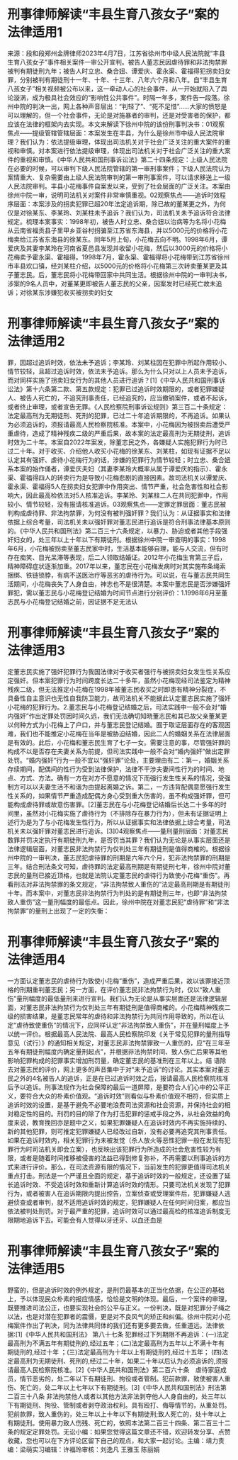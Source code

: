 #  刑事律师解读“丰县生育八孩女子”案的法律适用1

来源：段和段郑州金牌律师2023年4月7日，江苏省徐州市中级人民法院就“丰县生育八孩女子”事件相关案件一审公开宣判。被告人董志民因虐待罪和非法拘禁罪被判有期徒刑九年；被告人时立忠、桑合妞、谭爱庆、霍永渠、霍福得犯拐卖妇女罪，分别被判有期徒刑十一年、十年、十三年、八年六个月和八年。自“丰县生育八孩女子”相关视频被公布以来，这一牵动人心的社会事件，从一开始就陷入了舆论漩涡，成为极具社会效应的“影响性公共事件”。时隔一年多，案件告一段落。徐州中院的判决一出，网上各种声音层出：“判轻了”、“死不足惜”……大家的愤怒是可以理解的，但一个社会事件，无论是对施暴者的审判，还是对受害者的保护，都应该在法律的框架内去实现。本文来解读下徐州中院的该份刑事判决书：01观察焦点——提级管辖管辖层面：本案发生在丰县，为什么是徐州市中级人民法院审理？我们认为：依法提级审理，体现出司法机关对于社会广泛关注的重大案件的重视和审慎。对本案进行依法提级审理，体现出司法机关对于社会广泛关注的重大案件的重视和审慎。《中华人民共和国刑事诉讼法》第二十四条规定：上级人民法院在必要的时候，可以审判下级人民法院管辖的第一审刑事案件；下级人民法院认为案情重大、复杂需要由上级人民法院审判的第一审刑事案件，可以请求移送上一级人民法院审判。丰县小花梅事件自案发以来，受到了社会层面的广泛关注。本案由徐州中院一审，说明司法机关对案件非常审慎重视。02观察焦点——追诉时效程序层面：本案涉及的拐卖犯罪已超20年法定追诉期，除已故的董某更之外，为何仅是对徐某东、李某玲、刘某柱未予追诉？我们认为，司法机关未予追诉符合法律规定。梳理本案事实：1998年初，被告人时立忠、桑合妞以治病等为名将小花梅从云南省福贡县子里甲乡亚谷村拐骗至江苏省东海县，并以5000元的价格将小花梅卖给江苏省东海县的徐某东。同年5月上旬，小花梅去向不明。1998年6月，谭爱庆及其妻李某玲在河南省夏邑县发现并收留小花梅，然后以3000元的价格将小花梅卖予霍永渠、霍福得。1998年7月，霍永渠、霍福得将小花梅带到江苏省徐州市丰县欢口镇，经刘某柱介绍，以5000元的价格将小花梅第三次转卖董某更及其子董志民。后，董志民将小花梅带回家中共同生活。根据徐州中院的一审判决书，涉案的9名人员中，对董某更即被告人董志民的父亲，因案发时已经死亡故未追诉；对徐某东涉嫌犯收买被拐卖的妇女

#  刑事律师解读“丰县生育八孩女子”案的法律适用2

罪，因超过追诉时效，依法未予追诉；李某玲、刘某柱因在犯罪中所起作用较小、情节较轻，且超过追诉时效，依法未予追诉。那么为什么只对以上人员未予追诉，而对同样实施了拐卖妇女行为的其他人员进行追诉？[1]《中华人民共和国刑事诉讼法》第十六条第二款、第五款规定：犯罪已过追诉时效期限的，或者犯罪嫌疑人、被告人死亡的，不追究刑事责任，已经追究的，应当撤销案件，或者不起诉，或者终止审理，或者宣告无罪。《人民检察院刑事诉讼规则》第三百二十条规定：法定最高刑为无期徒刑、死刑的犯罪，已过二十年追诉期限的，不再追诉。如果认为必须追诉的，须报请最高人民检察院核准。本案中，小花梅因为被拐卖后遭受严重虐待，造成了精神残疾二级的严重后果，故本案的法定最高刑为无期徒刑，追诉时效为二十年。本案自2022年案发，除董志民之外，各嫌疑人实施犯罪行为时已过二十年。对于收买、介绍他人收买小花梅的徐某东、刘某柱，如现有证据不足以认定其有强奸、虐待小花梅行为的话，涉嫌的犯罪行为情节较轻；时立忠、桑合妞系本案的始作俑者，谭爱庆夫妇（其妻李某玲大概率从属于谭爱庆的指示）、霍永渠、霍福得四人的转卖行为是导致小花梅悲剧的直接因素。故司法机关以谭爱庆、霍永渠、霍福得5人在拐卖妇女犯罪中作用突出、情节严重，社会危害性和社会影响大，因此最高检依法对5人核准追诉。李某玲、刘某柱二人在共同犯罪中，作用较小、情节较轻，没有报请核准追诉。03观察焦点——定罪定罪层面：董志民被判构成虐待罪、非法拘禁罪，为何没有被判强奸罪？我们认为：从证据事实和法律依据上综合考量，司法机关未以强奸罪对董志民进行追诉是符合刑事法律基本原则的。《中华人民共和国刑法》第二百三十六条规定，以暴力、胁迫或者其他手段强奸妇女的，处三年以上十年以下有期徒刑。根据徐州中院一审查明的事实：1998年6月，小花梅被拐卖至董志民家中时，生活基本能够自理，能与人交流，但有时存在痴笑、目光呆滞等表现，后二人领取结婚证。2012年小花梅生育第三子后，精神障碍症状逐渐加重。2017年以来，董志民在小花梅发病时对其实施布条绳索捆绑、铁链锁脖，有病不送医治疗等恶劣的虐待行为。可以说，在与董志民共同生活期间，小花梅丧失了人身自由，神志也不是很清楚。本案中董志民是否涉嫌强奸罪犯，需以董志民与小花梅登记结婚为时间节点进行分别评价：1.1998年6月至董志民与小花梅登记结婚之前，因证据不足无法认

#  刑事律师解读“丰县生育八孩女子”案的法律适用3

定董志民实施了强奸犯罪行为我国法律对于收买者强行与被拐卖妇女发生性关系应定强奸。但本案犯罪行为时间跨度长达二十多年，虽然小花梅现经司法鉴定为精神残疾二级，但无法推定小花梅在1998年被董志民收买之时即患有精神分裂症，不具备性自主意识也无性自我防卫能力，故司法机关不能据此认定董志民实施了强奸小花梅的犯罪行为。2.董志民与小花梅登记结婚之后，司法实践中一般不会对“婚内强奸”作出定罪处罚因时间久远，我们无法确切知晓董志民和其已故父亲董某更以何种方式为小花梅上了户口，并与董志民登记结婚。囿于取证层面存在的客观困难，我们也不能推定小花梅在当年是被胁迫结婚，因此二人的婚姻关系在法律层面是有效的。此后，小花梅和董志民生育了七子一女。需要注意的事，尽管强奸罪的构成不以是否存在夫妻关系为前提，但司法实践中一般不会对“婚内强奸”做出定罪处罚。“婚内强奸”行为一般不宜以“强奸罪”论处，主要理由有二：第一，婚姻关系存续期间，配偶间的性行为受到法律保护，法律不干涉夫妻间性行为的时间、地点、方式、方法。确有一方在对方不愿意的情况下而强行发生性关系的情况，受强制方可以以夫妻生活不和谐为由提起离婚之诉。第二，一方违背配偶意愿强行发生性关系的，如果情节严重造成配偶方身心受到重大伤害的，虽不构成强奸罪，但可能构成虐待罪或故意伤害罪。[2]董志民在与小花梅登记结婚后长达二十多年的时间里，虽然对小花梅实施了虐待行为（不排除存在暴力行为），但未有证据证明上述行为是为了与小花梅发生性行为，所以从证据事实和法律依据上综合考量，司法机关未以强奸罪对董志民进行追诉。[3]04观察焦点——量刑量刑层面：对董志民数罪并罚决定执行有期徒刑九年，是否罚当其罪？我们认为无论是从事实层面还是法律逻辑层面，对董志民非法拘禁行为仅判处三年有期徒刑是值得商榷的。根据徐州中院的一审判决，董志民犯虐待罪的刑期是六年六个月，犯非法拘禁罪的刑期是三年。结合刑法条文可知，虐待罪的法定最高刑期是有期徒刑七年，徐州中院对董志民的量刑已接近顶格，也就是法院认定董志民的虐待行为致使小花梅“重伤”。再看刑法对非法拘禁罪的条文规定，“非法拘禁致人重伤的”法定最高刑期是有期徒刑十年。而本案中，对董志民非法拘禁行为判处的是有期徒刑三年，也即“非法拘禁致人重伤”这一量刑幅度的最低点。因此，徐州中院在对董志民犯“虐待罪”和“非法拘禁罪”的量刑上出现了一定的失衡：

#  刑事律师解读“丰县生育八孩女子”案的法律适用4

一方面认定董志民的虐待行为致使小花梅“重伤”，造成严重后果，故以该罪接近顶格的刑期重判董志民；另一方面，在评价董志民非法拘禁行为时，仅以“致人重伤”量刑幅度的最低量刑来进行宣判。我们认为无论是从事实层面还是法律逻辑层面，对董志民非法拘禁行为仅判处三年有期徒刑是值得商榷的。小花梅精神残疾二级的损害结果，是董志民常年的虐待和非法拘禁行为共同作用导致的，所以在认定“虐待致使重伤”的情况下，应同样认定“非法拘禁致人重伤”，并在量刑幅度上予以统一评价。根据最高人民法院、最高人民检察院印发《关于常见犯罪的量刑指导意见（试行）》的通知相关规定，对董志民非法拘禁罪致一人重伤的，应“在三年至五年有期徒刑幅度内确定量刑起点”，并根据非法拘禁时间、致人伤亡后果等其他影响犯罪构成的犯罪事实增加刑罚量，确定董志民的基准刑在三年以上。结 语除去对董志民的评价，网上更多的声音集中于对“未予追诉”的讨论。其实本案对董志民之外的4名被告人的追诉，正是在已过追诉时效之后，报请最高人民检察院核准后予以追诉。刑事法规作为社会保障的最后一道屏障，是要符合人们心中的公平正义，要符合大众的朴素价值观。“追诉时效”则看似与朴素价值观不相符，但实质上追诉时效的设置，是基于避免不必要地浪费司法资源和社会资源，并保持社会的相对稳定性的目的。刑罚的目的除了作为打击犯罪的惩戒手段之外，从社会效益的角度来说，教育挽回亦是题中之义，如果犯罪嫌疑人在追诉时效内不再实施持续的、新的其他犯罪，则可推定犯罪嫌疑人已经改过自新，没有必要再追究其刑事责任。如果在追诉时效内，相关犯罪行为未被发觉（杀人放火等恶性犯罪一般在发现有犯罪行为时司法机关即会立案），也反映出该犯罪行为所造成的社会危害性较为有限，或者是随着时间推移被侵害的法益已得到修复弥补，不再需要以刑事追诉的方式来进行评价。那么，在司法资源有限的情况下，当前发生的犯罪更值得司法机关重点打击。刑法是一个严谨且全面的规定，基于追诉时效的一般规定，还设置了延长追诉时效、不受追诉时效和重新计算追诉时效的情形。只要司法机关发现了犯罪行为，或者被害人在追诉期限内提出控告，立案侦查或受理案件后，犯罪嫌疑人逃避侦查或者审判，就不适用追诉时效的规定，犯罪嫌疑人在任何时间归案，都应当依法被判处刑罚。对于最严重的犯罪，追诉时效可以通过最高检的核准追诉制度无限期地追诉下去。可能会有人觉得以牙还牙、以血还血是

#  刑事律师解读“丰县生育八孩女子”案的法律适用5

野蛮的，但是追诉时效的例外规定，是刑罚最基本的正当化依据，在公正的基础上，予以体现民众朴素的报应情感，恰恰是文明的体现。最后，一个案件的审理，既要推进司法公正，也要实现社会的公平与正义。一份判决，既是对犯罪分子绳之以法，也是对潜在犯罪者的震慑，更是对不良风气的矫正和纠偏。徐州中院对小花梅案件作出了判决，同为法律共同体的我们还有更多要去做，任重道远。法律依据:[1]《中华人民共和国刑法》 第八十七条 犯罪经过下列期限不再追诉：(一)法定最高刑为不满五年有期徒刑的,经过五年；(二)法定最高刑为五年以上不满十年有期徒刑的,经过十年 ；(三)法定最高刑为十年以上有期徒刑的,经过十五年； (四)法定最高刑为无期徒刑、死刑的,经过二十年，如果二十年以后认为必须追诉的,须报请最高人民检察院核准。[2]《中华人民共和国刑法》第二百六十条　虐待家庭成员，情节恶劣的，处二年以下有期徒刑、拘役或者管制。犯前款罪，致使被害人重伤、死亡的，处二年以上七年以下有期徒刑。[3]《中华人民共和国刑法》刑法第二百三十八条  非法拘禁他人或者以其他方法非法剥夺他人人身自由的，处三年以下有期徒刑、拘役、管制或者剥夺政治权利。具有殴打、侮辱情节的，从重处罚。犯前款罪，致人重伤的，处三年以上十年以下有期徒刑;致人死亡的，处十年以上有期徒刑。使用暴力致人伤残、死亡的，依照本法第二百三十四条、第二百三十二条的规定定罪处罚。无讼小编：如果您觉得这篇文章还不错，欢迎转发分享、点赞收藏，您也可以在下方评论区留下自己的观点，和大家一起讨论。主编：靖力责编：梁萌实习编辑：许福玲审核：刘逸凡 王雅玉 陈丽娟

